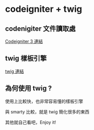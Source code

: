 # codeigniter + twig

## codenigiter 文件讀取處

[Codeigniter 3 連結](https://www.codeigniter.com/)

## twig 樣板引擎

[twig 連結](https://twig.symfony.com/)

## 為何使用 twig ?

使用上比較快，也非常容易懂的樣板引擎

與 smarty 比較，就是 twig 簡化很多的東西

其他就自己看吧，Enjoy it!

